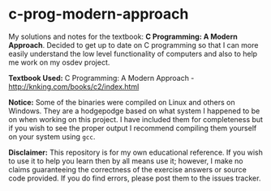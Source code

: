 # c-prog-modern-approach
My solutions and notes for the textbook: **C Programming: A Modern Approach**. Decided to get up to date on C programming so that I can more easily understand
the low level functionality of computers and also to help me work on my osdev project.

**Textbook Used:** C Programming: A Modern Approach - http://knking.com/books/c2/index.html

**Notice:** Some of the binaries were compiled on Linux and others on Windows. They are a hodgepodge based on what system I happened to be on when working on this project. I have included them for completeness but if you wish to see the proper output I recommend compiling them yourself on your system using `gcc`.

**Disclaimer:** This repository is for my own educational reference. If you wish to use it to help you learn then by all means use it; however, I make no claims guaranteeing the correctness of the exercise answers or source code provided. If you do find errors, please post them to the issues tracker.
